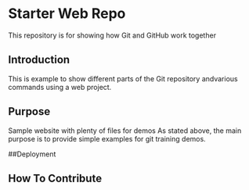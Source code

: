 # Starter Web Repo

This repository is for showing how Git and GitHub work together

## Introduction
This is example to show different parts of the Git repository andvarious commands using a web project.
## Purpose

Sample website with plenty of files for demos
As stated above, the main purpose is to provide simple examples for git training demos.

##Deployment

## How To Contribute
